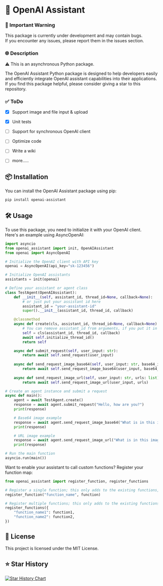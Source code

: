 # 🚀 OpenAI Assistant

### 📝 Important Warning
This package is currently under development and may contain bugs.  
If you encounter any issues, please report them in the issues section.

### 🌐 Description

⚠️ This is an asynchronous Python package.

The OpenAI Assistant Python package is designed to help developers easily and efficiently integrate OpenAI assistant capabilities into their applications. If you find this package helpful, please consider giving a star to this repository.

### ✅ ToDo
- [x] Support image and file input & upload
- [x] Unit tests


- [ ] Support for synchronous OpenAI client
- [ ] Optimize code
- [ ] Write a wiki
- [ ] more.....

## 📦 Installation

You can install the OpenAI Assistant package using pip:
    
```sh
pip install openai-assistant
```

## 🛠 Usage

To use this package, you need to initialize it with your OpenAI client.  
Here's an example using AsyncOpenAI:

```python
import asyncio
from openai_assistant import init, OpenAIAssistant
from openai import AsyncOpenAI

# Initialize the OpenAI client with API key
openai = AsyncOpenAI(api_key="sk-123456")

# Initialize OpenAI assistants
assistants = init(openai)

# Define your assistant or agent class
class TestAgent(OpenAIAssistant):
    def __init__(self, assistant_id, thread_id=None, callback=None):
        # or just put your assistant id here
        assistant_id = "your-assistant-id"
        super().__init__(assistant_id, thread_id, callback)

    @classmethod
    async def create(cls, assistant_id, thread_id=None, callback=None):
        # You can remove assistant_id from arguments, if you put it in __init__
        self = cls(assistant_id, thread_id, callback)
        await self.initialize_thread_id()
        return self

    async def submit_request(self, user_input: str):
        return await self.send_request(user_input)
    
    async def send_request_image_base64(self, user_input: str, base64_images: list):
        return await self.send_request_image_base64(user_input, base64_images)
        
    async def send_request_image_url(self, user_input: str, urls: list):
        return await self.send_request_image_url(user_input, urls)

# Create an agent instance and submit a request
async def main():
    agent = await TestAgent.create()
    response = await agent.submit_request("Hello, how are you?")
    print(response)

    # Base64 image example
    response = await agent.send_request_image_base64("What is in this image?", ["data:image/jpeg;base64,/9jS..."])
    print(response)

    # URL image example
    response = await agent.send_request_image_url("What is in this image?", ["https://example.com/image.jpg"])
    print(response)

# Run the main function
asyncio.run(main())
```

Want to enable your assistant to call custom functions? Register your function map:

```python
from openai_assistant import register_function, register_functions

# Register a single function; this only adds to the existing functions, not replaces them
register_function("function_name", function)

# Register multiple functions; this only adds to the existing functions, not replaces them
register_functions({
    "function_name1": function1,
    "function_name2": function2,
})
```

## 📜 License

This project is licensed under the MIT License.

## ⭐️ Star History

[![Star History Chart](https://api.star-history.com/svg?repos=Xiaobonor/openai_assistant_python&type=Date)](https://star-history.com/#Xiaobonor/openai_assistant_python&Date)
